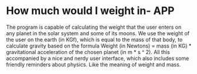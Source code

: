 # How much would I weight in- APP
The program is capable of calculating the weight that the user enters on any planet in the solar system and some of its moons. We use the weight of the user on the earth (in KGf), which is equal to the mass of that body, to calculate gravity based on the formula Weight (in Newtons) = mass (in KG) * gravitational acceleration of the chosen planet (in m * s ^ 2). All this accompanied by a nice and nerdy user interface, which also includes some friendly reminders about physics. Like the meaning of weight and mass.
